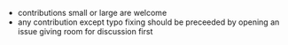 - contributions small or large are welcome
- any contribution except typo fixing should be preceeded by opening an issue giving room for discussion first

